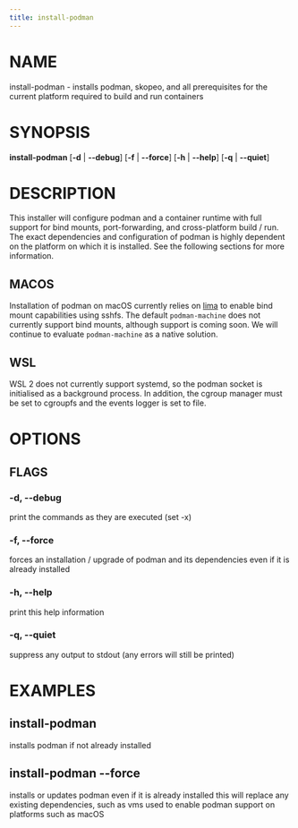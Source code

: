 ```yaml
---
title: install-podman
---
```


# NAME

install-podman - installs podman, skopeo, and all prerequisites for the current platform required to build and run
containers

# SYNOPSIS

**install-podman** [**-d** | **--debug**] [**-f** | **--force**] [**-h** |  **--help**] [**-q** | **--quiet**]

# DESCRIPTION

This installer will configure podman and a container runtime with full support for bind mounts, port-forwarding, and
cross-platform build / run. The exact dependencies and configuration of podman is highly dependent on the platform on
which it is installed. See the following sections for more information.

## MACOS

Installation of podman on macOS currently relies on [lima](https://github.com/lima-vm/lima) to enable bind mount
capabilities using sshfs. The default `podman-machine` does not currently support bind mounts, although support is
coming soon. We will continue to evaluate `podman-machine` as a native solution.

## WSL

WSL 2 does not currently support systemd, so the podman socket is initialised as a background process. In addition, the
cgroup manager must be set to cgroupfs and the events logger is set to file.

# OPTIONS

## FLAGS

### -d, --debug

print the commands as they are executed (set -x)

### -f, --force

forces an installation / upgrade of podman and its dependencies even if it is already installed

### -h, --help

print this help information

### -q, --quiet

suppress any output to stdout (any errors will still be printed)

# EXAMPLES

## install-podman

installs podman if not already installed

## install-podman --force

installs or updates podman even if it is already installed
this will replace any existing dependencies, such as vms used to enable podman support on platforms such as macOS
